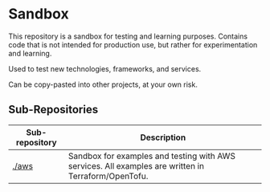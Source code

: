 # Sandbox

This repository is a sandbox for testing and learning purposes. Contains code that is not intended for production use, but rather for experimentation and learning.

Used to test new technologies, frameworks, and services.

Can be copy-pasted into other projects, at your own risk.

## Sub-Repositories

| Sub-repository | Description |
| --- | --- |
| [./aws](./aws) | Sandbox for examples and testing with AWS services. All examples are written in Terraform/OpenTofu. |